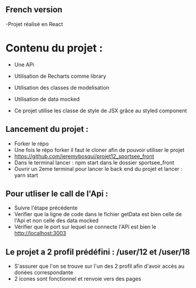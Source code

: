 ## French version

-Projet réalisé en React 
# Contenu du projet :
   - Une APi 
   - Utilisation de Recharts comme library
   - Utilisation des classes de modelisation 
   - Utilisation de data mocked

- Ce projet utilise les classe de style de JSX grâce au styled component

## Lancement du projet :
  - Forker le répo 
  - Une fois le répo forker il faut le cloner afin de pouvoir utiliser le projet 
  - https://github.com/jeremybosqui/projet12_sportsee_front
  - Dans le terminal lancer : npm start dans le dossier sportsee_front 
  - Ouvrir un 2eme terminal pour lancer le back end du projet et lancer : yarn start 

## Pour utliser le call de l'Api : 
  - Suivre l'étape précédente 
  - Verifier que la ligne de code dans le fichier getData est bien celle de l'Api et non celle des data mocked
  - Vérifier que le port sur lequel se connecte l'APi est bien le [http://localhost:3003](http://localhost:3003)

## Le projet a 2 profil prédéfini : /user/12 et /user/18 
  - S'assurer que l'on se trouve sur l'un des 2 profil afin d'avoir accès au donées correspondante
  - 2 icones sont fonctionnel et renvoie vers des pages
